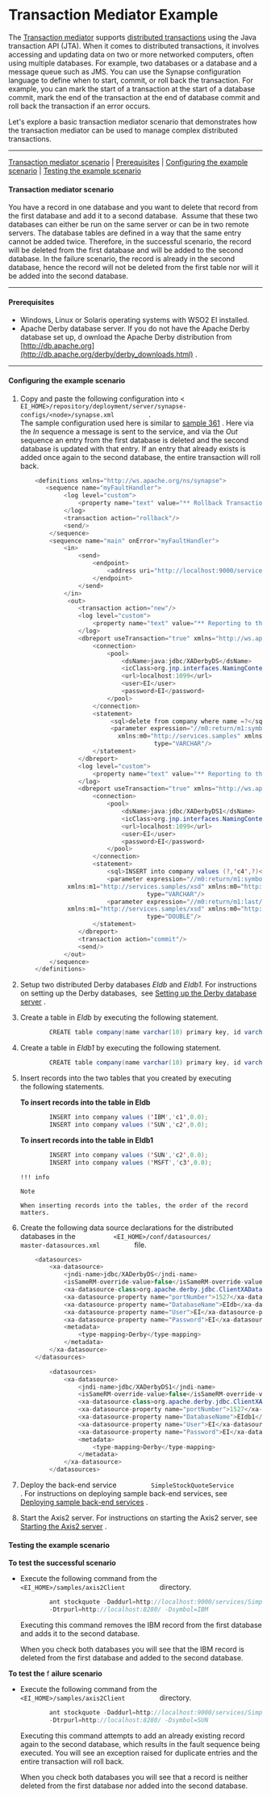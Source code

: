 # Transaction Mediator Example

The [Transaction mediator](_Transaction_Mediator_) supports [distributed
transactions](https://docs.wso2.com/display/EI650/Working+with+Transactions)
using the Java transaction API (JTA). When it comes to distributed
transactions, it involves accessing and updating data on two or more
networked computers, often using multiple databases. For example, two
databases or a database and a message queue such as JMS. You can use the
Synapse configuration language to define when to start, commit, or roll
back the transaction. For example, you can mark the start of a
transaction at the start of a database commit, mark the end of the
transaction at the end of database commit and roll back the transaction
if an error occurs.

Let's explore a basic transaction mediator scenario that demonstrates
how the transaction mediator can be used to manage complex distributed
transactions.

------------------------------------------------------------------------

[Transaction mediator
scenario](#TransactionMediatorExample-Transactionmediatorscenario) \|
[Prerequisites](#TransactionMediatorExample-Prerequisites) \|
[Configuring the example
scenario](#TransactionMediatorExample-Configuringtheexamplescenario) \|
[Testing the example
scenario](#TransactionMediatorExample-Testingtheexamplescenario)

#### Transaction mediator scenario

You have a record in one database and you want to delete that record
from the first database and add it to a second database.  Assume that
these two databases can either be run on the same server or can be in
two remote servers. The database tables are defined in a way that the
same entry cannot be added twice. Therefore, in the successful scenario,
the record will be deleted from the first database and will be added to
the second database. In the failure scenario, the record is already in
the second database, hence the record will not be deleted from the first
table nor will it be added into the second database.

------------------------------------------------------------------------

#### Prerequisites

-   Windows, Linux or Solaris operating systems with WSO2 EI installed.
-   Apache Derby database server. If you do not have the Apache Derby
    database set up, d ownload the Apache Derby distribution from
    [http://db.apache.org](http://db.apache.org/derby/derby_downloads.html)
    .

------------------------------------------------------------------------

#### Configuring the example scenario

1.  Copy and paste the following configuration into \<
    `           EI_HOME>/repository/deployment/server/synapse-configs/<node>/synapse.xml          `
    .  
    The sample configuration used here is similar to [sample
    361](https://docs.wso2.com/display/EI600/Sample+361%3A+Introduction+to+DBReport+Mediator)
    . Here via the *In* sequence a message is sent to the service, and
    via the *Out* sequence an entry from the first database is deleted
    and the second database is updated with that entry. If an entry that
    already exists is added once again to the second database, the
    entire transaction will roll back.

    ``` java
        <definitions xmlns="http://ws.apache.org/ns/synapse">
           <sequence name="myFaultHandler">
                <log level="custom">
                    <property name="text" value="** Rollback Transaction**"/>
                </log>
                <transaction action="rollback"/>
                <send/>
            </sequence>
            <sequence name="main" onError="myFaultHandler">
                <in>
                    <send>
                        <endpoint>
                            <address uri="http://localhost:9000/services/SimpleStockQuoteService"/>
                        </endpoint>
                    </send>
                </in>
                 <out>
                    <transaction action="new"/>
                    <log level="custom">
                        <property name="text" value="** Reporting to the Database EIdb**"/>
                    </log>
                    <dbreport useTransaction="true" xmlns="http://ws.apache.org/ns/synapse">
                        <connection>
                            <pool>
                                <dsName>java:jdbc/XADerbyDS</dsName>
                                <icClass>org.jnp.interfaces.NamingContextFactory</icClass>
                                <url>localhost:1099</url>
                                <user>EI</user>
                                <password>EI</password>
                            </pool>
                        </connection>
                        <statement>
                             <sql>delete from company where name =?</sql>
                             <parameter expression="//m0:return/m1:symbol/child::text()"
                               xmlns:m0="http://services.samples" xmlns:m1="http://services.samples/xsd"
                                         type="VARCHAR"/>
                        </statement>
                    </dbreport>
                    <log level="custom">
                        <property name="text" value="** Reporting to the Database EIdb1**"/>
                    </log>
                    <dbreport useTransaction="true" xmlns="http://ws.apache.org/ns/synapse">
                        <connection>
                            <pool>
                                <dsName>java:jdbc/XADerbyDS1</dsName>
                                <icClass>org.jnp.interfaces.NamingContextFactory</icClass>
                                <url>localhost:1099</url>
                                <user>EI</user>
                                <password>EI</password>
                            </pool>
                        </connection>
                        <statement>
                            <sql>INSERT into company values (?,'c4',?)</sql>
                            <parameter expression="//m0:return/m1:symbol/child::text()"
                 xmlns:m1="http://services.samples/xsd" xmlns:m0="http://services.samples"
                                       type="VARCHAR"/>
                            <parameter expression="//m0:return/m1:last/child::text()"
                 xmlns:m1="http://services.samples/xsd" xmlns:m0="http://services.samples"
                                       type="DOUBLE"/>
                        </statement>
                    </dbreport>
                    <transaction action="commit"/>
                    <send/>
                </out>
            </sequence>
        </definitions>
    ```

2.  Setup two distributed Derby databases *EIdb* and *EIdb1.* For
    instructions on setting up the Derby databases,  see [Setting up the
    Derby database
    server](https://docs.wso2.com/display/EI650/Setting+Up+the+ESB+Samples#SettingUptheESBSamples-SetupDerby)
    .

3.  Create a table in *EIdb* by executing the following statement.

    ``` java
            CREATE table company(name varchar(10) primary key, id varchar(10), price double);
    ```

4.  Create a table in *EIdb1* by executing the following statement.

    ``` java
            CREATE table company(name varchar(10) primary key, id varchar(10), price double);
    ```

5.  Insert records into the two tables that you created by executing
    the following statements.

    **To insert records into the table in EIdb**

    ``` java
            INSERT into company values ('IBM','c1',0.0);
            INSERT into company values ('SUN','c2',0.0);
    ```

    **To insert records into the table in EIdb1**

    ``` java
            INSERT into company values ('SUN','c2',0.0);
            INSERT into company values ('MSFT','c3',0.0);
    ```

        !!! info
    
        Note
    
        When inserting records into the tables, the order of the record
        matters.
    

6.  Create the following data source declarations for the distributed
    databases in the
    `           <EI_HOME>/conf/datasources/           master-datasources.xml          `
    file.

    ``` java
        <datasources>
            <xa-datasource>
                <jndi-name>jdbc/XADerbyDS</jndi-name>
                <isSameRM-override-value>false</isSameRM-override-value>
                <xa-datasource-class>org.apache.derby.jdbc.ClientXADataSource</xa-datasource-class>
                <xa-datasource-property name="portNumber">1527</xa-datasource-property>
                <xa-datasource-property name="DatabaseName">EIdb</xa-datasource-property>
                <xa-datasource-property name="User">EI</xa-datasource-property>
                <xa-datasource-property name="Password">EI</xa-datasource-property>
                <metadata>
                    <type-mapping>Derby</type-mapping>
                </metadata>
            </xa-datasource>
        </datasources>
    ```

      

    ``` java
            <datasources>
                <xa-datasource>
                    <jndi-name>jdbc/XADerbyDS1</jndi-name>
                    <isSameRM-override-value>false</isSameRM-override-value>
                    <xa-datasource-class>org.apache.derby.jdbc.ClientXADataSource</xa-datasource-class>
                    <xa-datasource-property name="portNumber">1527</xa-datasource-property>
                    <xa-datasource-property name="DatabaseName">EIdb1</xa-datasource-property>
                    <xa-datasource-property name="User">EI</xa-datasource-property>
                    <xa-datasource-property name="Password">EI</xa-datasource-property>
                    <metadata>
                        <type-mapping>Derby</type-mapping>
                    </metadata>
                </xa-datasource>
            </datasources>
    ```

7.  Deploy the back-end service
    `          SimpleStockQuoteService         ` . For instructions on
    deploying sample back-end services, see [Deploying sample back-end
    services](https://docs.wso2.com/display/EI650/Setting+Up+the+ESB+Samples#SettingUptheESBSamples-Backend)
    .
8.  Start the Axis2 server. For instructions on starting the Axis2
    server, see [Starting the Axis2
    server](https://docs.wso2.com/display/EI650/Setting+Up+the+ESB+Samples#SettingUptheESBSamples-Axis2server)
    .

#### Testing the example scenario

**To test the successful scenario**

-   Execute the following command from the
    `           <EI_HOME>/samples/axis2Client          ` directory.

    ``` java
            ant stockquote -Daddurl=http://localhost:9000/services/SimpleStockQuoteService
            -Dtrpurl=http://localhost:8280/ -Dsymbol=IBM
    ```

    Executing this command removes the IBM record from the first
    database and adds it to the second database.

    When you check both databases you will see that the IBM record is
    deleted from the first database and added to the second database.

**To test the** f **ailure scenario**

-   Execute the following command from the
    `           <EI_HOME>/samples/axis2Client          ` directory.

    ``` java
            ant stockquote -Daddurl=http://localhost:9000/services/SimpleStockQuoteService
            -Dtrpurl=http://localhost:8280/ -Dsymbol=SUN
    ```

    Executing this command attempts to add an already existing record
    again to the second database, which results in the fault sequence
    being executed. You will see an exception raised for duplicate
    entries and the entire transaction will roll back.

    When you check both databases you will see that a record is neither
    deleted from the first database nor added into the second database.
